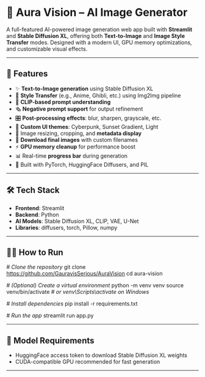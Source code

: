 # <a name="aura-vision-ai-image-generator"></a>🔮 Aura Vision – AI Image Generator
A full-featured AI-powered image generation web app built with **Streamlit** and **Stable Diffusion XL**, offering both **Text-to-Image** and **Image Style Transfer** modes. Designed with a modern UI, GPU memory optimizations, and customizable visual effects.

-----
## <a name="features"></a>🚀 Features
- ✨ **Text-to-Image generation** using Stable Diffusion XL
- 🎨 **Style Transfer** (e.g., Anime, Ghibli, etc.) using Img2Img pipeline
- 🧠 **CLIP-based prompt understanding**
- 🗞️ **Negative prompt support** for output refinement
- 🎛️ **Post-processing effects**: blur, sharpen, grayscale, etc.
- 🌈 **Custom UI themes**: Cyberpunk, Sunset Gradient, Light
- 📏 Image resizing, cropping, and **metadata display**
- 💾 **Download final images** with custom filenames
- ⚡ **GPU memory cleanup** for performance boost
- 📊 Real-time **progress bar** during generation
- 🧠 Built with PyTorch, HuggingFace Diffusers, and PIL
-----
## <a name="tech-stack"></a>🛠️ Tech Stack
- **Frontend**: Streamlit
- **Backend**: Python
- **AI Models**: Stable Diffusion XL, CLIP, VAE, U-Net
- **Libraries**: diffusers, torch, Pillow, numpy
-----

## <a name="how-to-run"></a>🧑‍💻 How to Run
*# Clone the repository*
git clone https://github.com/GauravisSerious/AuraVision
cd aura-vision

*# (Optional) Create a virtual environment*
python -m venv venv
source venv/bin/activate  *# or venv\Scripts\activate on Windows*

*# Install dependencies*
pip install -r requirements.txt

*# Run the app*
streamlit run app.py

-----
## <a name="model-requirements"></a>🧠 Model Requirements
- HuggingFace access token to download Stable Diffusion XL weights
- CUDA-compatible GPU recommended for fast generation
-----

